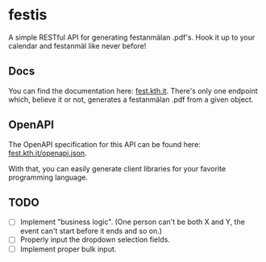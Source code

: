 # festis

A simple RESTful API for generating festanmälan .pdf's. Hook it up to your calendar and festanmäl like never before!

## Docs

You can find the documentation here: [fest.kth.it](https://fest.kth.it). There's only one endpoint which, believe it or not, generates a festanmälan .pdf from a given object.

## OpenAPI

The OpenAPI specification for this API can be found here: [fest.kth.it/openapi.json](https://fest.kth.it/openapi.json).

With that, you can easily generate client libraries for your favorite programming language.

## TODO

- [ ] Implement "business logic". (One person can't be both X and Y, the event can't start before it ends and so on.)
- [ ] Properly input the dropdown selection fields.
- [ ] Implement proper bulk input.
